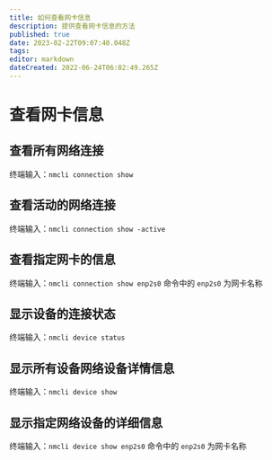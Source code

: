 ```yaml
---
title: 如何查看网卡信息
description: 提供查看网卡信息的方法
published: true
date: 2023-02-22T09:07:40.048Z
tags: 
editor: markdown
dateCreated: 2022-06-24T06:02:49.265Z
---
```


# 查看网卡信息
## 查看所有网络连接
终端输入：`nmcli connection show`


## 查看活动的网络连接
终端输入：`nmcli connection show -active`


## 查看指定网卡的信息
终端输入：`nmcli connection show enp2s0`
命令中的 `enp2s0` 为网卡名称


## 显示设备的连接状态
终端输入：`nmcli device status`


## 显示所有设备网络设备详情信息
终端输入：`nmcli device show`


## 显示指定网络设备的详细信息
终端输入：`nmcli device show enp2s0`
命令中的 `enp2s0` 为网卡名称
